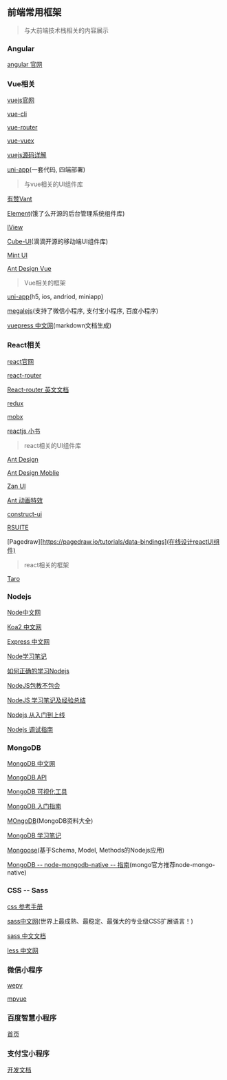## 前端常用框架
> 与大前端技术栈相关的内容展示

### Angular
[angular 官网](https://angularjs.org/)


### Vue相关
[vuejs官网](https://cn.vuejs.org)

[vue-cli](https://cli.vuejs.org/zh/)

[vue-router](https://router.vuejs.org/zh/)

[vue-vuex](https://vuex.vuejs.org/zh/)   

[vuejs源码详解](https://github.com/answershuto/learnVue)

[uni-app](https://uniapp.dcloud.io/README)(一套代码, 四端部署)

> 与vue相关的UI组件库                   

[有赞Vant](https://youzan.github.io/vant)     

[Element](http://element.eleme.io/#/zh-CN)(饿了么开源的后台管理系统组件库)   

[IView](https://www.iviewui.com/docs/guide/install)    

[Cube-UI](https://didi.github.io/cube-ui/#/zh-CN/docs/introduction)(滴滴开源的移动端UI组件库)  

[Mint UI](http://mint-ui.github.io/docs/#/zh-cn2)       

[Ant Design Vue](https://vuecomponent.github.io/ant-design-vue/docs/vue/introduce/)       

> Vue相关的框架

[uni-app](https://uniapp.dcloud.io/)(h5, ios, andriod, miniapp)

[megalejs](https://megalojs.org/#/)(支持了微信小程序, 支付宝小程序, 百度小程序)

[vuepress 中文网](https://vuepress.vuejs.org/zh/)(markdown文档生成)


### React相关
[react官网](https://react.docschina.org/)

[react-router](http://react-guide.github.io/react-router-cn/docs/Introduction.html)

[React-router 英文文档](https://reacttraining.com/react-router/web/guides/quick-start)

[redux](http://cn.redux.js.org/)

[mobx](https://cn.mobx.js.org/)

[reactjs 小书](http://huziketang.mangojuice.top/books/react/)

> react相关的UI组件库

[Ant Design](https://ant.design/index-cn)

[Ant Design Moblie](https://mobile.ant.design/index-cn)

[Zan UI](https://youzan.github.io/zent/zh/guides/install)

[Ant 动画特效](https://motion.ant.design/)

[construct-ui](https://vrimar.github.io/construct-ui/#/introduction/getting-started)

[RSUITE](https://rsuitejs.com/)

[Pagedraw][https://pagedraw.io/tutorials/data-bindings](在线设计reactUI组件)

> react相关的框架

[Taro](https://taro.aotu.io/)

### Nodejs
[Node中文网](http://nodejs.cn/)

[Koa2 中文网](https://koa.bootcss.com/)

[Express 中文网](http://www.expressjs.com.cn/)

[Node学习笔记](https://github.com/ChenShenhai/koa2-note/)

[如何正确的学习Nodejs](https://github.com/i5ting/How-to-learn-node-correctly)

[NodeJS包教不包会](https://github.com/alsotang/node-lessons)

[NodeJS 学习笔记及经验总结](https://github.com/chyingp/nodejs-learning-guide)

[Nodejs 从入门到上线](https://github.com/liuxing/node-blog)

[Nodejs 调试指南](https://github.com/nswbmw/node-in-debugging)

### MongoDB
[MongoDB 中文网](http://www.mongodb.org.cn/)

[MongoDB API](http://mongodb.github.io/node-mongodb-native/2.0/api/index.html)

[MongoDB 可视化工具](https://robomongo.org/)

[MongoDB 入门指南](https://jockchou.gitbooks.io/getting-started-with-mongodb/content/)

[MOngoDB](https://yq.aliyun.com/articles/53867)(MongoDB资料大全)

[MongoDB 学习笔记](https://github.com/qianjiahao/MongoDB)

[Mongoose](https://mongoosejs.com/)(基于Schema, Model, Methods的Nodejs应用)

[MongoDB -- node-mongodb-native -- 指南](http://mongodb.github.io/node-mongodb-native/2.2/quick-start/quick-start/)(mongo官方推荐node-mongo-native)

### CSS -- Sass
[css 参考手册](https://www.css88.com/book/css/)

[sass中文网](https://www.sass.hk/)(世界上最成熟、最稳定、最强大的专业级CSS扩展语言！)

[sass 中文文档](https://www.css88.com/doc/sass/)

[less 中文网](http://lesscss.cn/)

### 微信小程序
[wepy](https://tencent.github.io/wepy/)   

[mpvue](http://mpvue.com/mpvue/)   

### 百度智慧小程序

[首页](https://smartprogram.baidu.com/mappconsole/main/login)

### 支付宝小程序

[开发文档](https://docs.alipay.com/mini/developer/getting-started)
